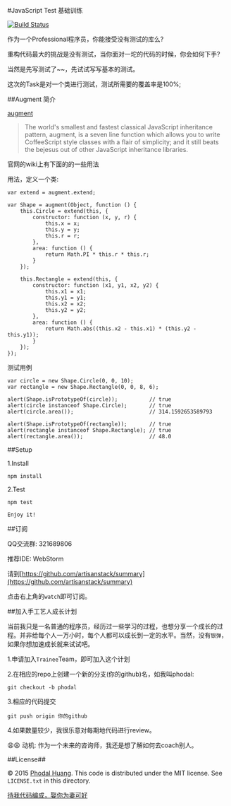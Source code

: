 #JavaScript Test 基础训练

[![Build Status](https://travis-ci.org/artisanstack/js-test-basic.svg?branch=master)](https://travis-ci.org/artisanstack/js-test-basic)

作为一个Professional程序员，你能接受没有测试的库么?

重构代码最大的挑战是没有测试，当你面对一坨的代码的时候，你会如何下手?

当然是先写测试了~~，先试试写写基本的测试。

这次的Task是对一个类进行测试，测试所需要的覆盖率是100%;

##Augment 简介

[augment](https://github.com/javascript/augment)

> The world's smallest and fastest classical JavaScript inheritance pattern, augment, is a seven line function which allows you to write CoffeeScript style classes with a flair of simplicity; and it still beats the bejesus out of other JavaScript inheritance libraries.

官网的wiki上有下面的的一些用法

用法，定义一个类:

    var extend = augment.extend;
    
    var Shape = augment(Object, function () {
        this.Circle = extend(this, {
            constructor: function (x, y, r) {
                this.x = x;
                this.y = y;
                this.r = r;
            },
            area: function () {
                return Math.PI * this.r * this.r;
            }
        });
    
        this.Rectangle = extend(this, {
            constructor: function (x1, y1, x2, y2) {
                this.x1 = x1;
                this.y1 = y1;
                this.x2 = x2;
                this.y2 = y2;
            },
            area: function () {
                return Math.abs((this.x2 - this.x1) * (this.y2 - this.y1));
            }
        });
    });

测试用例

    var circle = new Shape.Circle(0, 0, 10);
    var rectangle = new Shape.Rectangle(0, 0, 8, 6);
    
    alert(Shape.isPrototypeOf(circle));          // true
    alert(circle instanceof Shape.Circle);       // true
    alert(circle.area());                        // 314.1592653589793
    
    alert(Shape.isPrototypeOf(rectangle));       // true
    alert(rectangle instanceof Shape.Rectangle); // true
    alert(rectangle.area());                     // 48.0
    
##Setup

1.Install 

    npm install
    
2.Test
    
    npm test

    Enjoy it!
    
##订阅

QQ交流群: 321689806

推荐IDE: WebStorm

请到[https://github.com/artisanstack/summary](https://github.com/artisanstack/summary)

点击右上角的``watch``即可订阅。

##加入手工艺人成长计划

当前我只是一名普通的程序员，经历过一些学习的过程，也想分享一个成长的过程。并非给每个人一万小时，每个人都可以成长到一定的水平。当然，没有``银弹``，如果你想加速成长就来试试吧。

1.申请加入``Trainee``Team，即可加入这个计划

2.在相应的repo上创建一个新的分支(你的github)名，如我叫phodal:

    git checkout -b phodal
    
3.相应的代码提交
    
    git push origin 你的github
    
4.如果数量较少，我很乐意对每期地代码进行review。    

:weary::weary: 动机: 作为一个未来的咨询师，我还是想了解如何去coach别人。

##License##

© 2015 [Phodal Huang](http://www.phodal.com). This code is distributed under the MIT license. See `LICENSE.txt` in this directory.

[待我代码编成，娶你为妻可好](http://www.xuntayizhan.com/blog/ji-ke-ai-qing-zhi-er-shi-dai-wo-dai-ma-bian-cheng-qu-ni-wei-qi-ke-hao-wan/)
         
